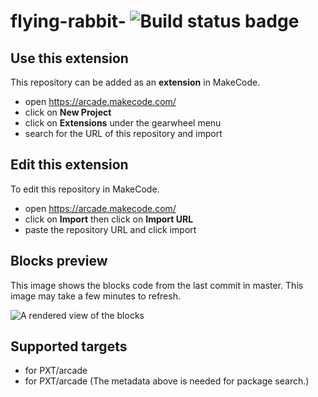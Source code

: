 # flying-rabbit- ![Build status badge](https://github.com/sofiateixeiraa/flying-rabbit-/workflows/MakeCode/badge.svg)



## Use this extension

This repository can be added as an **extension** in MakeCode.

* open https://arcade.makecode.com/
* click on **New Project**
* click on **Extensions** under the gearwheel menu
* search for the URL of this repository and import

## Edit this extension

To edit this repository in MakeCode.

* open https://arcade.makecode.com/
* click on **Import** then click on **Import URL**
* paste the repository URL and click import

## Blocks preview

This image shows the blocks code from the last commit in master.
This image may take a few minutes to refresh.

![A rendered view of the blocks](https://github.com/sofiateixeiraa/flying-rabbit-/raw/master/.makecode/blocks.png)

## Supported targets

* for PXT/arcade
* for PXT/arcade
(The metadata above is needed for package search.)

